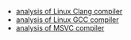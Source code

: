 
- [analysis of Linux Clang compiler](analysis-clang.md)
- [analysis of Linux GCC compiler](analysis-gcc.md)
- [analysis of MSVC compiler](analysis-msvc.md)
